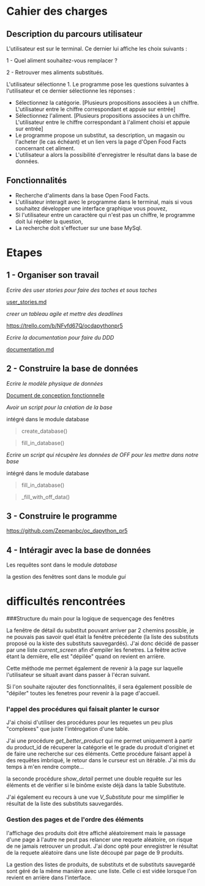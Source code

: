 # Cahier des charges

## Description du parcours utilisateur

L'utilisateur est sur le terminal. Ce dernier lui affiche les choix suivants :

1 - Quel aliment souhaitez-vous remplacer ? 

2 - Retrouver mes aliments substitués.

L'utilisateur sélectionne 1. Le programme pose les questions suivantes à l'utilisateur et ce dernier sélectionne les réponses :

* Sélectionnez la catégorie. [Plusieurs propositions associées à un chiffre. L'utilisateur entre le chiffre correspondant et appuie sur entrée]
* Sélectionnez l'aliment. [Plusieurs propositions associées à un chiffre. L'utilisateur entre le chiffre correspondant à l'aliment choisi et appuie sur entrée]
* Le programme propose un substitut, sa description, un magasin ou l'acheter (le cas échéant) et un lien vers la page d'Open Food Facts concernant cet aliment.
* L'utilisateur a alors la possibilité d'enregistrer le résultat dans la base de données.
 

## Fonctionnalités

* Recherche d'aliments dans la base Open Food Facts.
* L'utilisateur interagit avec le programme dans le terminal, mais si vous souhaitez développer une interface graphique vous pouvez,
* Si l'utilisateur entre un caractère qui n'est pas un chiffre, le programme doit lui répéter la question,
* La recherche doit s'effectuer sur une base MySql.

# Etapes

## 1 - Organiser son travail

*Ecrire des user stories pour faire des taches et sous taches*

[user_stories.md](user_stories.md)

*creer un tableau agile et mettre des deadlines*

https://trello.com/b/NFvfd67Q/ocdapythonpr5

*Ecrire la documentation pour faire du DDD*

[documentation.md](documentation.md)

## 2 - Construire la base de données

*Ecrire le modèle physique de données*

[Document de conception fonctionnelle](conception_fonctionnelle.md)

*Avoir un script pour la création de la base* 
    
intégré dans le module database
    
>    create_database()
    
>    fill_in_database()

*Ecrire un script qui récupère les données de OFF pour les mettre dans notre base*

intégré dans le module database

>   fill_in_database()

>   _fill_with_off_data()

## 3 - Construire le programme

https://github.com/Zepmanbc/oc_dapython_pr5

## 4 - Intéragir avec la base de données

Les requêtes sont dans le module *database*

la gestion des fenêtres sont dans le module *gui*

# difficultés rencontrées

###Structure du main pour la logique de sequençage des fenêtres

La fenêtre de détail du substitut pouvant arriver par 2 chemins possible, je ne pouvais pas savoir quel était la fenêtre précédente (la liste des substituts proposé ou la kiste des substituts sauvegardés). J'ai donc décidé de passer par une liste *current_screen* afin d'empiler les fenetres. La feêtre active étant la dernière, elle est "dépilée" quand on revient en arrière.

Cette méthode me permet également de revenir à la page sur laquelle l'utilisateur se situait avant dans passer à l'écran suivant.

Si l'on souhaite rajouter des fonctionnalités, il sera également possible de "dépiler" toutes les fenetres pour revenir à la page d'accueil.

### l'appel des procédures qui faisait planter le cursor

J'ai choisi d'utiliser des procédures pour les requetes un peu plus "complexes" que juste l'intérogation d'une table.

J'ai une procédure *get_better_product* qui me permet uniquement à partir du product_id de récuperer la catégorie et le grade du produit d'originet et de faire une recherche sur ces éléments. Cette procédure faisant appel à des requêtes imbriqué, le retour dans le curseur est un itérable. J'ai mis du temps à m'en rendre compte...

la seconde procédure *show_detail* permet une double requête sur les éléments et de vérifier si le binôme existe déjà dans la table Substitute.

J'ai également eu recours à une vue *V_Substitute* pour me simplifier le résultat de la liste des substituts sauvegardés.

### Gestion des pages et de l'ordre des éléments

l'affichage des produits doit être affiché aléatoirement mais le passage d'une page à l'autre ne peut pas relancer une requete aléatoire, on risque de ne jamais retrouver un produit. J'ai donc opté pour enregistrer le résultat de la requete aléatoire dans une liste découpé par page de 9 produits.

La gestion des listes de produits, de substituts et de substituts sauvegardé sont géré de la même manière avec une liste. Celle ci est vidée lorsque l'on revient en arrière dans l'interface.